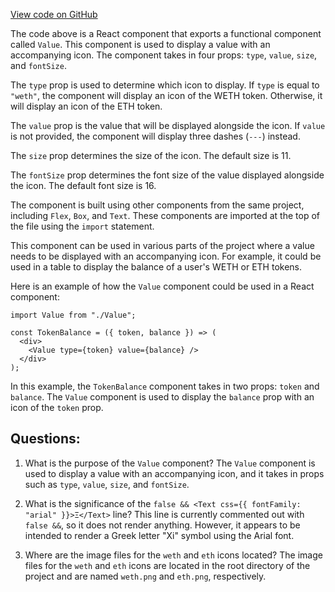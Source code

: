 [View code on GitHub](zoo-labs/zoo/blob/master/app/components/primitives/Value.tsx)

The code above is a React component that exports a functional component called `Value`. This component is used to display a value with an accompanying icon. The component takes in four props: `type`, `value`, `size`, and `fontSize`. 

The `type` prop is used to determine which icon to display. If `type` is equal to `"weth"`, the component will display an icon of the WETH token. Otherwise, it will display an icon of the ETH token. 

The `value` prop is the value that will be displayed alongside the icon. If `value` is not provided, the component will display three dashes (`---`) instead. 

The `size` prop determines the size of the icon. The default size is 11. 

The `fontSize` prop determines the font size of the value displayed alongside the icon. The default font size is 16. 

The component is built using other components from the same project, including `Flex`, `Box`, and `Text`. These components are imported at the top of the file using the `import` statement. 

This component can be used in various parts of the project where a value needs to be displayed with an accompanying icon. For example, it could be used in a table to display the balance of a user's WETH or ETH tokens. 

Here is an example of how the `Value` component could be used in a React component:

```
import Value from "./Value";

const TokenBalance = ({ token, balance }) => (
  <div>
    <Value type={token} value={balance} />
  </div>
);
```

In this example, the `TokenBalance` component takes in two props: `token` and `balance`. The `Value` component is used to display the `balance` prop with an icon of the `token` prop.
## Questions: 
 1. What is the purpose of the `Value` component?
   The `Value` component is used to display a value with an accompanying icon, and it takes in props such as `type`, `value`, `size`, and `fontSize`.

2. What is the significance of the `false && <Text css={{ fontFamily: "arial" }}>Ξ</Text>` line?
   This line is currently commented out with `false &&`, so it does not render anything. However, it appears to be intended to render a Greek letter "Xi" symbol using the Arial font.

3. Where are the image files for the `weth` and `eth` icons located?
   The image files for the `weth` and `eth` icons are located in the root directory of the project and are named `weth.png` and `eth.png`, respectively.